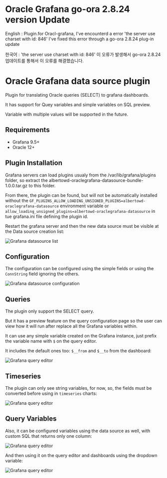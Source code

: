 # Oracle Grafana go-ora 2.8.24 version Update

English : Plugin.for Oracl-grafana, I've encounterd a error 'the server use charset with id: 846'
I've fixed this error through a go-ora 2.8.24 plug-in update 

한국어 : 'the server use charset with id: 846' 이 오류가 발생해서 go-ora 2.8.24 업데이트를 통해서
이 오류를 해결했습니다. 

# Oracle Grafana data source plugin

Plugin for translating Oracle queries (SELECT) to grafana dashboards.

It has support for Quey variables and simple variables on SQL preview.

Variable with multiple values will be supported in the future.

## Requirements
* Grafana 9.5+
* Oracle 12+

## Plugin Installation
Grafana servers can load plugins usualy from the /var/lib/grafana/plugins folder, so extract the albertowd-oraclegrafana-datasource-bundle-1.0.0.tar.gz to this folder.

From there, the plugin can be found, but will not be automatically installed without the `GF_PLUGINS_ALLOW_LOADING_UNSIGNED_PLUGINS=albertowd-oraclegrafana-datasource` environment variable or `allow_loading_unsigned_plugins=albertowd-oraclegrafana-datasource` in tue grafana.ini file defining the plugin id.

Restart the grafana server and then the new data source must be visible at the Data source creation list:

![Grafana datasource list](example/images/datasource-list.png)

## Configuration

The configuration can be configured using the simple fields or using the `ConnString` field ignoring the others.

![Grafana datasource configuration](example/images/datasource-config.png)

## Queries
The plugin only support the SELECT query.

But it has a preview feature on the query configuration page so the user can view how it will run after replace all the Grafana variables within.

It can use any simple variable created on the Grafana instance, just prefix the variable name with `$` on the query editor.

It includes the default ones too: `$__from` and `$__to` from the dashboard:

![Grafana query editor](example/images/query-preview.png)

## Timeseries
The plugin can only see string variables, for now, so, the fields must be converted before using in `timeseries` charts:

![Grafana query editor](example/images/query-preview-timeseries.png)

## Query Variables
Also, it can be configured variables using the data source as well, with custom SQL that returns only one column:

![Grafana query editor](example/images/query-variable.png)

And then using it on the query editor and dashboards using the dropdown variable:

![Grafana query editor](example/images/query-preview-variable.png)
